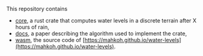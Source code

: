 This repository contains

- [core](core), a rust crate that computes water levels in a discrete terrain after X hours of rain,
- [docs](docs), a paper describing the algorithm used to implement the crate,
- [wasm](wasm), the source code of [https://mahkoh.github.io/water-levels](https://mahkoh.github.io/water-levels).
